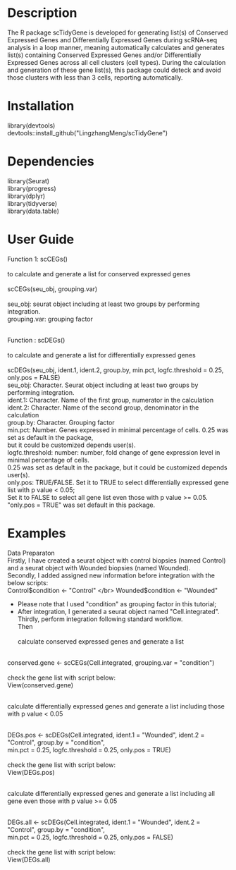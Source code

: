 # Description
The R package scTidyGene is developed for generating list(s) of Conserved Expressed Genes and Differentially Expressed Genes during scRNA-seq analysis in 
a loop manner, meaning automatically calculates and generates list(s) containing Conserved Expressed Genes and/or Differentially Expressed Genes across all cell clusters (cell types). During the calculation and generation of these gene list(s), this package could deteck and avoid those clusters with less than 3 cells, reporting automatically.

# Installation
library(devtools) </br>
devtools::install_github("LingzhangMeng/scTidyGene")

# Dependencies
library(Seurat) </br>
library(progress) </br>
library(dplyr) </br>
library(tidyverse) </br>
library(data.table) </br>

# User Guide
Function 1: scCEGs()  </br></br>
 to calculate and generate a list for conserved expressed genes</br></br>
scCEGs(seu_obj, grouping.var) </br></br>
seu_obj: seurat object including at least two groups by performing integration.</br>
grouping.var: grouping factor </br></br>

Function : scDEGs()  </br></br>
 to calculate and generate a list for differentially expressed genes</br> </br>
scDEGs(seu_obj, ident.1, ident.2, group.by, min.pct, logfc.threshold = 0.25, only.pos = FALSE) </br>
seu_obj: Character. Seurat object including at least two groups by performing integration. </br>
ident.1: Character. Name of the first group, numerator in the calculation </br>
ident.2: Character. Name of the second group, denominator in the calculation </br>
group.by: Character. Grouping factor </br>
min.pct: Number. Genes expressed in minimal percentage of cells. 0.25 was set as default in the package,  </br>
but it could be customized depends user(s).   </br>
logfc.threshold: number: number, fold change of gene expression level in minimal percentage of cells.  </br>
0.25 was set as default in the package, but it could be customized depends user(s). </br>
only.pos: TRUE/FALSE. Set it to TRUE to select differentially expressed gene list with p value < 0.05; </br>
Set it to FALSE to select all gene list even those with p value >= 0.05. "only.pos = TRUE" was set default in this package.</br>
# Examples
Data Preparaton </br>
Firstly, I have created a seurat object with control biopsies (named Control) and a seurat object with Wounded biopsies (named Wounded).</br>
Secondly, I added assigned new information before integration with the below scripts: </br>
Control$condition <- "Control"     </br>
Wounded$condition <- "Wounded"     </br>
* Please note that I used "condition" as grouping factor in this tutorial;  </br>
* After integration, I generated a seurat object named "Cell.integrated". </br> 
Thirdly, perform integration following standard workflow.</br>
Then </br> </br>
calculate conserved expressed genes and generate a list </br></br>

conserved.gene <- scCEGs(Cell.integrated, grouping.var = "condition") </br></br>
check the gene list with script below: </br>
View(conserved.gene) </br></br>

calculate differentially expressed genes and generate a list including those with p value < 0.05 </br></br>

DEGs.pos <- scDEGs(Cell.integrated, ident.1 = "Wounded", ident.2 = "Control", group.by = "condition", </br>
min.pct = 0.25, logfc.threshold = 0.25, only.pos = TRUE) </br></br>
check the gene list with script below: </br>
View(DEGs.pos) </br></br>

calculate differentially expressed genes and generate a list including all gene even those with p value >= 0.05 </br></br>

DEGs.all <- scDEGs(Cell.integrated, ident.1 = "Wounded", ident.2 = "Control", group.by = "condition", </br>
min.pct = 0.25, logfc.threshold = 0.25, only.pos = FALSE) </br></br>
check the gene list with script below: </br>
View(DEGs.all) </br></br>
















